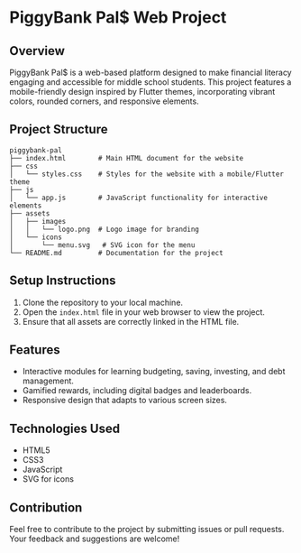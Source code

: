 # PiggyBank Pal$ Web Project

## Overview
PiggyBank Pal$ is a web-based platform designed to make financial literacy engaging and accessible for middle school students. This project features a mobile-friendly design inspired by Flutter themes, incorporating vibrant colors, rounded corners, and responsive elements.

## Project Structure
```
piggybank-pal
├── index.html        # Main HTML document for the website
├── css
│   └── styles.css    # Styles for the website with a mobile/Flutter theme
├── js
│   └── app.js        # JavaScript functionality for interactive elements
├── assets
│   ├── images
│   │   └── logo.png  # Logo image for branding
│   └── icons
│       └── menu.svg   # SVG icon for the menu
└── README.md         # Documentation for the project
```

## Setup Instructions
1. Clone the repository to your local machine.
2. Open the `index.html` file in your web browser to view the project.
3. Ensure that all assets are correctly linked in the HTML file.

## Features
- Interactive modules for learning budgeting, saving, investing, and debt management.
- Gamified rewards, including digital badges and leaderboards.
- Responsive design that adapts to various screen sizes.

## Technologies Used
- HTML5
- CSS3
- JavaScript
- SVG for icons

## Contribution
Feel free to contribute to the project by submitting issues or pull requests. Your feedback and suggestions are welcome!